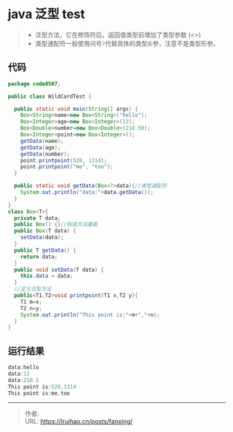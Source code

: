 # java 泛型 test


> - 泛型方法，它在修饰符后，返回值类型前增加了类型参数 (<>)
> - 类型通配符一般使用问号`?`代替具体的类型`实`参，注意不是类型形参。

<!--more-->

## 代码

```java
package code0507;

public class WildCardTest {

  public static void main(String[] args) {
    Box<String>name=new Box<String>("hello");
    Box<Integer>age=new Box<Integer>(12);
    Box<Double>number=new Box<Double>(210.50);
    Box<Integer>point=new Box<Integer>();
    getData(name);
    getData(age);
    getData(number);
    point.printpoint(520, 1314);
    point.printpoint("me", "too");
  }

  public static void getData(Box<?>data){//类型通配符
    System.out.println("data:"+data.getData());
  }
}
class Box<T>{
  private T data;
  public Box() {}//构造方法重载
  public Box(T data) {
    setData(data);
  }
  public T getData() {
    return data;
  }
  public void setData(T data) {
    this.data = data;
  }
  //定义泛型方法
  public<T1,T2>void printpoint(T1 x,T2 y){
    T1 m=x;
    T2 n=y;
    System.out.println("This point is:"+m+","+n);
  }
}
```

## 运行结果

```java
data:hello
data:12
data:210.5
This point is:520,1314
This point is:me,too
```


---

> 作者:   
> URL: https://lruihao.cn/posts/fanxing/  

